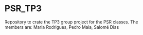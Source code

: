 # PSR_TP3
Repository to crate the TP3 group project for the PSR classes. The members are: Maria Rodrigues, Pedro Maia, Salomé Dias
